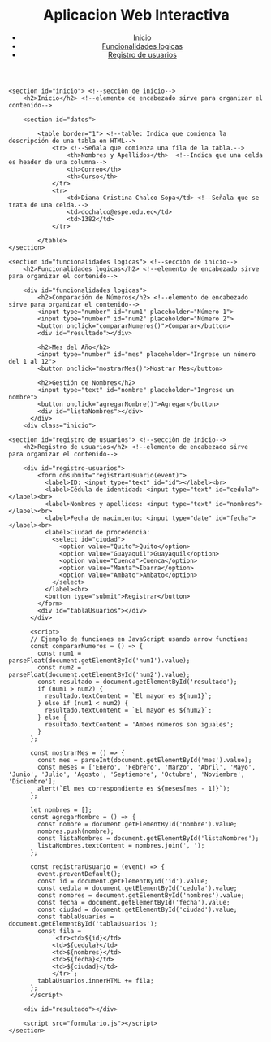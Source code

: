 <!DOCTYPE html>
<html lang="es"> <!--definiciòn del tipo de documento e idioma-->

<head> 
    <meta charset="UTF-8"/> <!--especifica la codificacion de caracteres-->
    <title>Actividad de Aprendizaje 2</title> <!--titulo de la pagina-->
    <link rel="stylesheet" href="estilos.css"> <!--vincula el archivo CSS para los estilos-->
    
</head>

<body> 
    <header id="cabecera"> <!--encabezado principal-->
        <h1>Aplicacion Web Interactiva</h1> <!--titulo del encabezado-->         
        <nav> <!--seccion de navegacion-->
            <ul> <!--lista para los enlaces de navegaciòn-->               
                <li><a href="#inicio">Inicio</a></li> <!--enlace de inicio-->
                <li><a href="#funcionalidades logicas">Funcionalidades logicas</a></li> <!--enlace de resumen-->
                <li><a href="#registro de usuarios">Registro de usuarios</a></li> <!--enlace de noticias-->
            </ul>
        </nav>        
    </header>

    <section id="inicio"> <!--secciòn de inicio-->
        <h2>Inicio</h2> <!--elemento de encabezado sirve para organizar el contenido-->
       
        <section id="datos">
            
            <table border="1"> <!--table: Indica que comienza la descripción de una tabla en HTML-->
                <tr> <!--Señala que comienza una fila de la tabla.-->
                    <th>Nombres y Apellidos</th>  <!--Indica que una celda es header de una columna-->
                    <th>Correo</th>
                    <th>Curso</th>
                </tr>
                <tr>
                    <td>Diana Cristina Chalco Sopa</td> <!--Señala que se trata de una celda.-->
                    <td>dcchalco@espe.edu.ec</td>
                    <td>1382</td>
                </tr>
                             
            </table>
    </section>

    <section id="funcionalidades logicas"> <!--secciòn de inicio-->
        <h2>Funcionalidades logicas</h2> <!--elemento de encabezado sirve para organizar el contenido-->
        
        <div id="funcionalidades logicas">
            <h2>Comparación de Números</h2> <!--elemento de encabezado sirve para organizar el contenido-->
            <input type="number" id="num1" placeholder="Número 1">
            <input type="number" id="num2" placeholder="Número 2">
            <button onclick="compararNumeros()">Comparar</button>
            <div id="resultado"></div>
          
            <h2>Mes del Año</h2>
            <input type="number" id="mes" placeholder="Ingrese un número del 1 al 12">
            <button onclick="mostrarMes()">Mostrar Mes</button>
          
            <h2>Gestión de Nombres</h2>
            <input type="text" id="nombre" placeholder="Ingrese un nombre">
            <button onclick="agregarNombre()">Agregar</button>
            <div id="listaNombres"></div>
          </div>
        <div class="inicio"> 

    <section id="registro de usuarios"> <!--secciòn de inicio-->
        <h2>Registro de usuarios</h2> <!--elemento de encabezado sirve para organizar el contenido-->
        
        <div id="registro-usuarios">
            <form onsubmit="registrarUsuario(event)">
              <label>ID: <input type="text" id="id"></label><br>
              <label>Cédula de identidad: <input type="text" id="cedula"></label><br>
              <label>Nombres y apellidos: <input type="text" id="nombres"></label><br>
              <label>Fecha de nacimiento: <input type="date" id="fecha"></label><br>
              <label>Ciudad de procedencia:
                <select id="ciudad">
                  <option value="Quito">Quito</option>
                  <option value="Guayaquil">Guayaquil</option>
                  <option value="Cuenca">Cuenca</option>
                  <option value="Manta">Ibarra</option>
                  <option value="Ambato">Ambato</option>
                </select>
              </label><br>
              <button type="submit">Registrar</button>
            </form>
            <div id="tablaUsuarios"></div>
          </div>
          
          <script>
          // Ejemplo de funciones en JavaScript usando arrow functions
          const compararNumeros = () => {
            const num1 = parseFloat(document.getElementById('num1').value);
            const num2 = parseFloat(document.getElementById('num2').value);
            const resultado = document.getElementById('resultado');
            if (num1 > num2) {
              resultado.textContent = `El mayor es ${num1}`;
            } else if (num1 < num2) {
              resultado.textContent = `El mayor es ${num2}`;
            } else {
              resultado.textContent = 'Ambos números son iguales';
            }
          };
          
          const mostrarMes = () => {
            const mes = parseInt(document.getElementById('mes').value);
            const meses = ['Enero', 'Febrero', 'Marzo', 'Abril', 'Mayo', 'Junio', 'Julio', 'Agosto', 'Septiembre', 'Octubre', 'Noviembre', 'Diciembre'];
            alert(`El mes correspondiente es ${meses[mes - 1]}`);
          };
          
          let nombres = [];
          const agregarNombre = () => {
            const nombre = document.getElementById('nombre').value;
            nombres.push(nombre);
            const listaNombres = document.getElementById('listaNombres');
            listaNombres.textContent = nombres.join(', ');
          };
          
          const registrarUsuario = (event) => {
            event.preventDefault();
            const id = document.getElementById('id').value;
            const cedula = document.getElementById('cedula').value;
            const nombres = document.getElementById('nombres').value;
            const fecha = document.getElementById('fecha').value;
            const ciudad = document.getElementById('ciudad').value;
            const tablaUsuarios = document.getElementById('tablaUsuarios');
            const fila = 
                `<tr><td>${id}</td>
                <td>${cedula}</td>
                <td>${nombres}</td>
                <td>${fecha}</td>
                <td>${ciudad}</td>
                </tr>`;
            tablaUsuarios.innerHTML += fila;
          };
          </script>
       
        <div id="resultado"></div>
    
        <script src="formulario.js"></script>
    </section>
</html>
